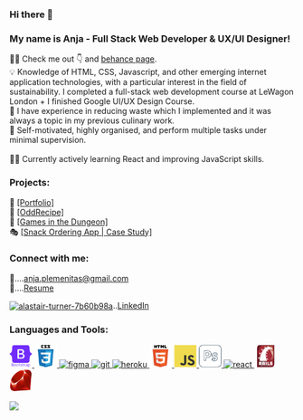 ### Hi there 👋

### My name is Anja - Full Stack Web Developer & UX/UI Designer!


🙋‍♀️ Check me out 👇 and <a href="https://www.behance.net/anjaplemenitas">behance page</a>.
<br>
💡 Knowledge of HTML, CSS, Javascript, and other emerging internet application technologies, with a particular interest in the field of sustainability. I completed a full-stack web development course at LeWagon London + I finished Google UI/UX Design Course.
<br>
🌱 I have experience in reducing waste which I implemented and it was always a topic in my previous culinary work. 
<br>
💪 Self-motivated, highly organised, and perform multiple tasks under minimal supervision. 
<br>
<br>
👩‍💻 Currently actively learning React and improving JavaScript skills.
<br>

<h3 align="left">Projects:</h3>
👩  <a href="https://github.com/anjaplemenitas/react-portfolio">[Portfolio]</a>
<br>
🥑  <a href="https://github.com/anjaplemenitas/OddRecipe/blob/master/README.md">[OddRecipe]</a>
<br>
🎲  <a href="https://github.com/anjaplemenitas/games_in_the_dungeon/blob/master/README.md">[Games in the Dungeon]</a>
<br>
🎭  <a href="https://www.behance.net/gallery/185701473/Snack-Ordering-App-Case-Study/modules/1050729253">[Snack Ordering App | Case Study]</a>

<h3 align="left">Connect with me:</h3>
📨....<a href="anja.plemenitas@gmail.com">anja.plemenitas@gmail.com</a>
<br>
📄....<a href="https://drive.google.com/file/d/1Q6KTvbdCDk7W-IpjR2sWPrDCZCgsclrM/view?usp=sharin](https://www.canva.com/design/DAE7E_-lxBY/0jn2E_-djTn5e7od7pKCBw/view?utm_content=DAE7E_-lxBY&utm_campaign=designshare&utm_medium=link2&utm_source=uniquelinks&utlId=hb041ae7ab3)g](https://www.canva.com/design/DAE7E_-lxBY/0jn2E_-djTn5e7od7pKCBw/view?utm_content=DAE7E_-lxBY&utm_campaign=designshare&utm_medium=link2&utm_source=uniquelinks&utlId=hb041ae7ab3)](https://www.canva.com/design/DAE7E_-lxBY/0jn2E_-djTn5e7od7pKCBw/view?utm_content=DAE7E_-lxBY&utm_campaign=designshare&utm_medium=link2&utm_source=uniquelinks&utlId=hb041ae7ab3)](https://www.canva.com/design/DAE7E_-lxBY/irXZB7KRJAL3fe5qycEITw/edit?utm_content=DAE7E_-lxBY&utm_campaign=designshare&utm_medium=link2&utm_source=sharebutton)">Resume</a>
<br>
 <p align="left">
 <a href="https://www.linkedin.com/in/anjaplemenitas/" target="blank"><img align="center" src="https://raw.githubusercontent.com/rahuldkjain/github-profile-readme-generator/master/src/images/icons/Social/linked-in-alt.svg" alt="alastair-turner-7b60b98a" height="20" width="30" /></a>..<a href="https://www.linkedin.com/in/anjaplemenitas/">LinkedIn </a>
 </p>

 <h3 align="left">Languages and Tools:</h3>
 <p align="left"> <a href="https://getbootstrap.com" target="_blank" rel="noreferrer"> <img src="https://raw.githubusercontent.com/devicons/devicon/master/icons/bootstrap/bootstrap-plain-wordmark.svg" alt="bootstrap" width="40" height="40"/> </a> <a href="https://www.cprogramming.com/" target="_blank" rel="noreferrer"> <img src="https://raw.githubusercontent.com/devicons/devicon/master/icons/css3/css3-original-wordmark.svg" alt="css3" width="40" height="40"/> </a> <a href="https://www.figma.com/" target="_blank" rel="noreferrer"> <img src="https://www.vectorlogo.zone/logos/figma/figma-icon.svg" alt="figma" width="40" height="40"/> </a> <a href="https://git-scm.com/" target="_blank" rel="noreferrer"> <img src="https://www.vectorlogo.zone/logos/git-scm/git-scm-icon.svg" alt="git" width="40" height="40"/> </a> <a href="https://heroku.com" target="_blank" rel="noreferrer"> <img src="https://www.vectorlogo.zone/logos/heroku/heroku-icon.svg" alt="heroku" width="40" height="40"/> </a> <a href="https://www.w3.org/html/" target="_blank" rel="noreferrer"> <img src="https://raw.githubusercontent.com/devicons/devicon/master/icons/html5/html5-original-wordmark.svg" alt="html5" width="40" height="40"/> </a> <a href="https://developer.mozilla.org/en-US/docs/Web/JavaScript" target="_blank" rel="noreferrer"> <img src="https://raw.githubusercontent.com/devicons/devicon/master/icons/javascript/javascript-original.svg" alt="javascript" width="40" height="40"/> </a> <a href="https://www.photoshop.com/en" target="_blank" rel="noreferrer"> <img src="https://raw.githubusercontent.com/devicons/devicon/master/icons/photoshop/photoshop-line.svg" alt="photoshop" width="40" height="40"/> </a> <a href="https://www.postgresql.org" target="_blank" rel="noreferrer"> <a href="https://rubyonrails.org" target="_blank" rel="noreferrer"> <img src="https://user-images.githubusercontent.com/93189774/162632765-1ff4260a-ab04-4d40-bd5e-0844855d3433.svg" alt="react" width="40" height="40"/> </a> <a href="http://www.reactjs.org" target="_blank" rel="noreferrer"> <img src="https://raw.githubusercontent.com/devicons/devicon/master/icons/rails/rails-original-wordmark.svg" alt="rails" width="40" height="40"/> </a> <a href="https://www.ruby-lang.org/en/" target="_blank" rel="noreferrer"> <img src="https://raw.githubusercontent.com/devicons/devicon/master/icons/ruby/ruby-original.svg" alt="ruby" width="40" height="40"/> </a> <a href="https://sass-lang.com" target="_blank" rel="noreferrer"> </p>  
 
<img src="https://media.giphy.com/media/6wmz6Qo40eTDf4tW3Z/giphy.gif" width="500">
